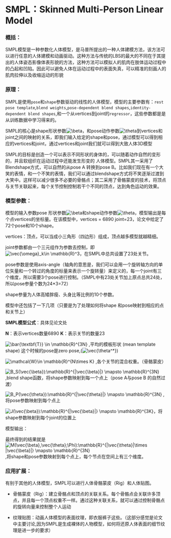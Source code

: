 # SMPL：Skinned Multi-Person Linear Model

### 概括：

 SMPL模型是一种参数化人体模型，是马普所提出的一种人体建模方法，该方法可以进行任意的人体建模和动画驱动。这种方法与传统的LBS的最大的不同在于其提出的人体姿态影像体表形貌的方法，这种方法可以模拟人的肌肉在肢体运动过程中的凸起和凹陷。因此可以避免人体在运动过程中的表面失真，可以精准的刻画人的肌肉拉伸以及收缩运动的形貌

### 原理：

SMPL是使用`pose`和`shape`参数驱动的线性的人体模型，模型的主要参数有：`rest pose template`,`blend weights`,`pose-dependent blend shapes`,`identity-dependent blend shapes`,和一个从vertices到joint的`regressor`，这些参数都是是从训练数据中学习得来的。

SMPL的核心是shape形状参数![\beta](https://math.jianshu.com/math?formula=%5Cbeta)，和pose动作参数![\theta](https://math.jianshu.com/math?formula=%5Ctheta)到vertices和joint之间的映射的关系，即我们输入给定的shape和pose，通过模型可以得到相应的vertices和joint，通过vertices和joint我们就可以得到大致人体3D模型

SMPL的目标是创造一个可以表示不同形状的身体的，可以随着动作自然的变形的，并且软组织在运动过程中还能发生形变的 人体模型。SMPL其一采用了Blendshape方式，可以自然的从pose A 转换到pose B。比如我们现在有一个大笑的表情，和一个不笑的表情，我们可以通过blendshape方式将不笑逐渐过渡到大笑中。这样可以减少很多不必要的骨骼点；其二采用了骨骼蒙皮的技术，将顶点与关节关联起来，每个关节控制控制若干个不同的顶点，达到角色运动的效果。

### 模型参数：

模型的输入参数pose 形状参数![\beta](https://math.jianshu.com/math?formula=%5Cbeta)和shape动作参数![\theta](https://math.jianshu.com/math?formula=%5Ctheta)，模型输出是每个点vertices的坐标量。在该模型中，vertices = 6890 joint=23，论文中给定了72个pose和10个shape。

vertices：顶点，可以当成小三角形（四边形）组成，顶点越多模型就越精细。

joint参数都由一个三元组作为参数去控制，即![\vec{\omega}_k\in \mathbb{R}^3](https://math.jianshu.com/math?formula=%5Cvec%7B%5Comega%7D_k%5Cin%20%5Cmathbb%7BR%7D%5E3)，在SMPL中总共设置了23处关节。

pose参数是使用axis-angle（轴角的意思是，我们可以会用一个旋转轴方向的单位矢量和一个转过的角度的标量来表示一个旋转量）来定义的，每一个joint有三个维度，所以需要3个pose进行控制。（SMPL中有23处关节加上原点总共24处，所以pose参量个数为24*3=72）

shape参量为人体高矮胖瘦、头身比等比例的10个参数。

模型中还包括了一下几项（只要是为了处理如何将shape 和pose映射到相应的点和关节上）

**SMPL模型公式**：具体见论文处

**N**：表示vertices数量6890 **K**：表示关节的数量23

![\bar{\textbf{T}} \in \mathbb{R}^{3N}](https://math.jianshu.com/math?formula=%5Cbar%7B%5Ctextbf%7BT%7D%7D%20%5Cin%20%5Cmathbb%7BR%7D%5E%7B3N%7D) ,平均的模板形状 (mean template shape) 这个时候的pose是zero pose,(![\vec{\theta^*}](https://math.jianshu.com/math?formula=%5Cvec%7B%5Ctheta%5E*%7D))

![\mathcal{W}\in \mathbb{R}^{N\times K}](https://math.jianshu.com/math?formula=%5Cmathcal%7BW%7D%5Cin%20%5Cmathbb%7BR%7D%5E%7BN%5Ctimes%20K%7D) ,各个关节的混合权重。（骨骼蒙皮）

![B_S(\vec{\beta}):\mathbb{R}^{|\vec{\beta}|} \mapsto \mathbb{R}^{3N}](https://math.jianshu.com/math?formula=B_S(%5Cvec%7B%5Cbeta%7D)%3A%5Cmathbb%7BR%7D%5E%7B%7C%5Cvec%7B%5Cbeta%7D%7C%7D%20%5Cmapsto%20%5Cmathbb%7BR%7D%5E%7B3N%7D) ,blend shape函数，将shape参数映射到每一个点上（pose A与pose B 的自然过渡）

![B_P(\vec{\theta}):\mathbb{R}^{|\vec{\theta}|} \mapsto \mathbb{R}^{3N}](https://math.jianshu.com/math?formula=B_P(%5Cvec%7B%5Ctheta%7D)%3A%5Cmathbb%7BR%7D%5E%7B%7C%5Cvec%7B%5Ctheta%7D%7C%7D%20%5Cmapsto%20%5Cmathbb%7BR%7D%5E%7B3N%7D) ,将pose参数映射到每个点上

 ![J(\vec{\beta}):\mathbb{R}^{|\vec{\beta}|} \mapsto \mathbb{R}^{3K}](https://math.jianshu.com/math?formula=J(%5Cvec%7B%5Cbeta%7D)%3A%5Cmathbb%7BR%7D%5E%7B%7C%5Cvec%7B%5Cbeta%7D%7C%7D%20%5Cmapsto%20%5Cmathbb%7BR%7D%5E%7B3K%7D)，将shape参数映射到每个joint的位置上

模型输出：

最终得到的结果就是![M(\vec{\beta},\vec{\theta};\Phi):\mathbb{R}^{|\vec{\theta}|\times |\vec{\beta}|} \mapsto \mathbb{R}^{3N}](https://math.jianshu.com/math?formula=M(%5Cvec%7B%5Cbeta%7D%2C%5Cvec%7B%5Ctheta%7D%3B%5CPhi)%3A%5Cmathbb%7BR%7D%5E%7B%7C%5Cvec%7B%5Ctheta%7D%7C%5Ctimes%20%7C%5Cvec%7B%5Cbeta%7D%7C%7D%20%5Cmapsto%20%5Cmathbb%7BR%7D%5E%7B3N%7D) ,将shape和pose参数映射到每个点上，每个节点在空间上有三个维度。

### 应用扩展：

有别于其他的人体模型，SMPL可以进行人体骨骼蒙皮（Rig）和人体贴图。

+ 骨骼蒙皮（Rig）：建立骨骼点和顶点的关联关系。每个骨骼点会关联许多顶点，并且每一个顶点权重不一样。通过这种关联关系，就可以通过控制骨骼点的旋转向量来控制整个人运动

- 纹理贴图：动画人体模型的表面纹理，即衣服裤子这些。（这部分感觉是论文中主要讨论,因为SMPL是生成裸体的人物模型，如何将还原人体表面的细节纹理是进一步的要求）









